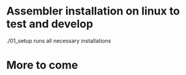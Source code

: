 # Assembler installation on linux to test and develop

./01_setup runs all necessary installations

# More to come

